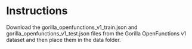 # Instructions

Download the gorilla_openfunctions_v1_train.json and gorilla_openfunctions_v1_test.json files from the Gorilla OpenFunctions v1 dataset and then place them in the data folder.
